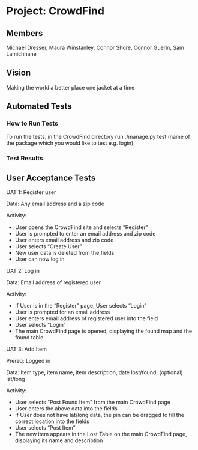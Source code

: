 # Project: CrowdFind
## Members
Michael Dresser, Maura Winstanley, Connor Shore, Connor Guerin, Sam Lamichhane

## Vision
Making the world a better place one jacket at a time

## Automated Tests
### How to Run Tests
To run the tests, in the CrowdFind directory run ./manage.py test (name of the package which you would like to test e.g. login).
### Test Results

## User Acceptance Tests
UAT 1: Register user

Data: Any email address and a zip code

Activity:
* User opens the CrowdFind site and selects “Register”
* User is prompted to enter an email address and zip code
* User enters email address and zip code
* User selects “Create User”
* New user data is deleted from the fields
* User can now log in

UAT 2: Log in

Data: Email address of registered user

Activity:
* If User is in the “Register” page, User selects “Login”
* User is prompted for an email address
* User enters email address of registered user into the field
* User selects “Login”
* The main CrowdFind page is opened, displaying the found map and the found table

UAT 3: Add Item

Prereq: Logged in

Data: Item type, item name, item description, date lost/found, (optional) lat/long

Activity:
* User selects “Post Found Item” from the main CrowdFind page
* User enters the above data into the fields
* If User does not have lat/long data, the pin can be dragged to fill the correct location into the fields
* User selects “Post Item”
* The new item appears in the Lost Table on the main CrowdFind page, displaying its name and description

